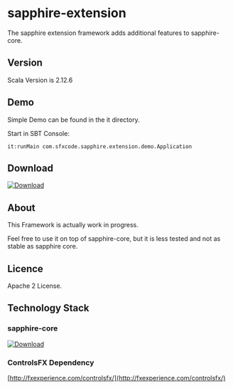 sapphire-extension
================

The sapphire extension framework adds additional features to sapphire-core.

## Version

Scala Version is 2.12.6

## Demo

Simple Demo can be found in the it directory.

Start in SBT Console:

```
it:runMain com.sfxcode.sapphire.extension.demo.Application
```

## Download

[ ![Download](https://api.bintray.com/packages/sfxcode/maven/sapphire-extension/images/download.svg) ](https://bintray.com/sfxcode/maven/sapphire-extension/_latestVersion)


## About

This Framework is actually work in progress.

Feel free to use it on top of sapphire-core, but it is less tested and not as stable as sapphire core.

## Licence

Apache 2 License.

## Technology Stack

### sapphire-core


[ ![Download](https://api.bintray.com/packages/sfxcode/maven/sapphire-core/images/download.svg) ](https://bintray.com/sfxcode/maven/sapphire-core/_latestVersion)


### ControlsFX Dependency

[http://fxexperience.com/controlsfx/](http://fxexperience.com/controlsfx/)


